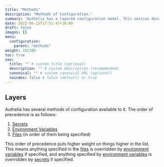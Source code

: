 ```yaml
---
title: "Methods"
description: "Methods of Configuration."
summary: "Authelia has a layered configuration model. This section describes how to implement configuration."
date: 2022-06-15T17:51:47+10:00
draft: false
images: []
menu:
  configuration:
    parent: "methods"
weight: 101100
toc: true
seo:
  title: "" # custom title (optional)
  description: "" # custom description (recommended)
  canonical: "" # custom canonical URL (optional)
  noindex: false # false (default) or true
---
```


## Layers

Authelia has several methods of configuration available to it. The order of precedence is as follows:

1. [Secrets](secrets.md)
2. [Environment Variables](environment.md)
3. [Files](files.md) (in order of them being specified)

This order of precedence puts higher weight on things higher in the list. This means anything specified in the
[files](files.md) is overridden by [environment variables](environment.md) if specified, and anything specified by
[environment variables](environment.md) is overridden by [secrets](secrets.md) if specified.

[YAML]: https://yaml.org/
